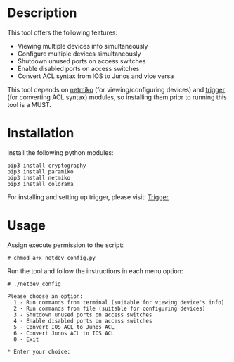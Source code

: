 # Description
This tool offers the following features:
  * Viewing multiple devices info simultaneously
  * Configure multiple devices simultaneously
  * Shutdown unused ports on access switches
  * Enable disabled ports on access switches
  * Convert ACL syntax from IOS to Junos and vice versa

This tool depends on [netmiko](https://pypi.python.org/pypi/netmiko) (for viewing/configuring devices) and [trigger](https://trigger.readthedocs.io/en/latest/) (for converting ACL syntax) modules, so installing them prior to running this tool is a MUST.

# Installation
Install the following python modules:
```
pip3 install cryptography
pip3 install paramiko
pip3 install netmiko
pip3 install colorama
```
For installing and setting up trigger, please visit: [Trigger](https://trigger.readthedocs.io/en/latest/installation.html)

# Usage
Assign execute permission to the script:
```
# chmod a+x netdev_config.py
```

Run the tool and follow the instructions in each menu option:
```
# ./netdev_config

Please choose an option:
  1 - Run commands from terminal (suitable for viewing device's info)
  2 - Run commands from file (suitable for configuring devices)
  3 - Shutdown unused ports on access switches
  4 - Enable disabled ports on access switches
  5 - Convert IOS ACL to Junos ACL
  6 - Convert Junos ACL to IOS ACL
  0 - Exit
   
* Enter your choice:
```
